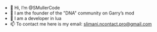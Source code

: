 - 👋 Hi, I’m @SMullerCode
- 👀 I am the founder of the "DNA" community on Garry’s mod
- 🌱 I am a developer in lua
- 📫 To contact me here is my email: slimani.ncontact.pro@gmail.com

